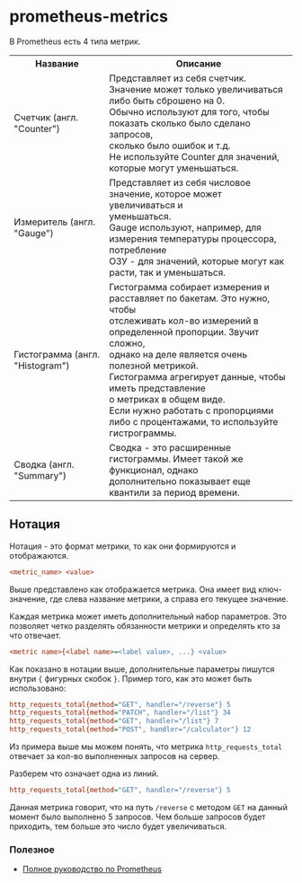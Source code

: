 # prometheus-metrics

В Prometheus есть 4 типа метрик.

<table>
<tr>
    <th>Название</th>
    <th>Описание</th>
</tr>
<tr>
    <td>Счетчик (англ. "Counter")</td>
    <td>
        Представляет из себя счетчик. Значение может только увеличиваться<br>
        либо быть сброшено на 0.<br>
        Обычно используют для того, чтобы показать сколько было сделано запросов,<br>
        сколько было ошибок и т.д.<br>    
        Не используйте Counter для значений, которые могут уменьшаться.
    </td>
</tr>
<tr>
    <td>Измеритель (англ. "Gauge")</td>
    <td>
        Представляет из себя числовое значение, которое может увеличиваться и<br>
        уменьшаться.<br>
        Gauge используют, например, для измерения температуры процессора, потребление <br>
        ОЗУ - для значений, которые могут как расти, так и уменьшаться.
    </td>
</tr>
<tr>
    <td>Гистограмма (англ. "Histogram")</td>
    <td>
        Гистограмма собирает измерения и расставляет по бакетам. Это нужно, чтобы<br>
        отслеживать кол-во измерений в определенной пропорции. Звучит сложно,<br>
        однако на деле является очень полезной метрикой.<br>
        Гистограмма агрегирует данные, чтобы иметь представление<br>
        о метриках в общем виде.<br>
        Если нужно работать с пропорциями либо с процентажами, то используйте гистрограммы.
    </td>
</tr>
<tr>
    <td>Сводка (англ. "Summary")</td>
    <td>
        Сводка - это расширенные гистограммы. Имеет такой же функционал, однако<br>
        дополнительно показывает еще квантили за период времени.<br>
    </td>
</tr>
</table>

## Нотация

Нотация - это формат метрики, то как они формируются и отображаются.

```ini
<metric_name> <value>
```

Выше представлено как отображается метрика. Она имеет вид ключ-значение, где слева название метрики, а
справа его текущее значение.

Каждая метрика может иметь дополнительный набор параметров. Это позволяет четко
разделять обязанности метрики и определять кто за что отвечает.

```ini
<metric name>{<label name>=<label value>, ...} <value>
```

Как показано в нотации выше, дополнительные параметры пишутся внутри `{` фигурных скобок `}`.
Пример того, как это может быть использовано:

```ini
http_requests_total{method="GET", handler="/reverse"} 5
http_requests_total{method="PATCH", handler="/list"} 34
http_requests_total{method="GET", handler="/list"} 7
http_requests_total{method="POST", handler="/calculator"} 12
```

Из примера выше мы можем понять, что метрика `http_requests_total` отвечает за кол-во выполненных запросов
на сервер.

Разберем что означает одна из линий.

```ini
http_requests_total{method="GET", handler="/reverse"} 5
```

Данная метрика говорит, что на путь `/reverse` с методом `GET` на данный момент было выполнено
5 запросов. Чем больше запросов будет приходить, тем больше это число будет увеличиваться.

### Полезное

- [Полное руководство по Prometheus](https://slurm.io/tpost/egiyf928zy-polnoe-rukovodstvo-po-prometheus)
